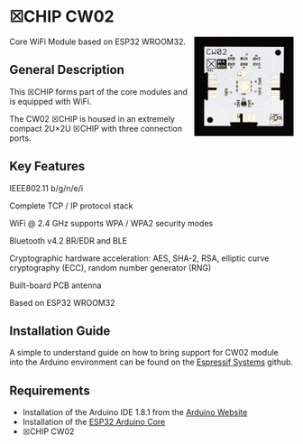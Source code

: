 # ☒CHIP CW02
<img src="extras/CW02 V0.5.1.JPG" width="35%" height="auto" align="right">
Core WiFi Module based on ESP32 WROOM32.

## General Description

This ☒CHIP forms part of the core modules and is equipped with WiFi. 

The CW02 ☒CHIP is housed in an extremely compact 2U×2U ☒CHIP with three connection ports. 

## Key Features

IEEE802.11 b/g/n/e/i

Complete TCP / IP protocol stack

WiFi @ 2.4 GHz supports WPA / WPA2 security modes

Bluetooth v4.2 BR/EDR and BLE

Cryptographic hardware acceleration: AES, SHA-2, RSA, elliptic curve cryptography (ECC), random number generator (RNG)

Built-board PCB antenna

Based on ESP32 WROOM32

## Installation Guide

A simple to understand guide on how to bring support for CW02 module into the Arduino environment can be found on the [Espressif Systems](https://github.com/espressif/arduino-esp32) github.

## Requirements

- Installation of the Arduino IDE 1.8.1 from the [Arduino Website](https://www.arduino.cc/en/main/software)
- Installation of the [ESP32 Arduino Core](https://github.com/espressif/arduino-esp32)
- ☒CHIP CW02 

